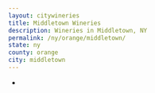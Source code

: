 ```yaml
---
layout: citywineries
title: Middletown Wineries
description: Wineries in Middletown, NY
permalink: /ny/orange/middletown/
state: ny
county: orange
city: middletown
---
```

-
